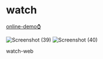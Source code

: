 # watch
[online-demo⌚](https://watch-eosin.vercel.app/)

![Screenshot (39)](https://github.com/user-attachments/assets/574382fa-bac4-4548-86f8-1aff0ee62093)
![Screenshot (40)](https://github.com/user-attachments/assets/152a01f6-8659-4a0c-bfeb-32c67e13d9ab)

watch-web
